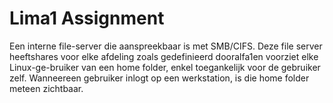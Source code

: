 # Lima1 Assignment


Een interne file-server die aanspreekbaar is met SMB/CIFS. Deze file server heeftshares voor elke afdeling zoals gedefinieerd dooralfa1en voorziet elke Linux-ge-bruiker van een home folder, enkel toegankelijk voor de gebruiker zelf. Wanneereen gebruiker inlogt op een werkstation, is die home folder meteen zichtbaar.